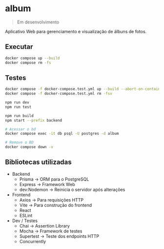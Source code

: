 # album
> Em desenvolvimento

Aplicativo Web para gerenciamento e visualização de álbuns de fotos. 

## Executar
```bash
docker compose up --build
docker compose rm -fs
```

## Testes
```bash
docker compose -f docker-compose.test.yml up --build --abort-on-container-exit \
docker compose -f docker-compose.test.yml rm -fsv
```

```bash
npm run dev
npm run test

npm run build
npm start --prefix backend

# Acessar o bd
docker compose exec -it db psql -U postgres -d album

# Remove o BD
docker compose down -v
```

## Bibliotecas utilizadas
- Backend
  - Prisma -> ORM para o PostgreSQL
  - Express -> Framework Web
  - dev:Nodemon -> Reinicia o servidor após alterações
- Frontend
  - Axios -> Para requisições HTTP
  - Vite -> Para construção do frontend 
  - React
  - ESLint
- Dev / Testes
  - Chai -> Assertion Library
  - Mocha -> Framework de testes
  - Supertest -> Teste dos endpoints HTTP
  - Concurrently
